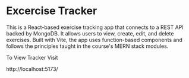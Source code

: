 # Excercise Tracker

This is a React-based exercise tracking app that connects to a REST API backed by MongoDB. It allows users to view, create, edit, and delete exercises. Built with Vite, the app uses function-based components and follows the principles taught in the course's MERN stack modules.

To View Tracker Visit

http://localhost:5173/
